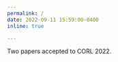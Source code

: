 ```yaml
---
permalink: /
date: 2022-09-11 15:59:00-0400
inline: true

---
```

Two papers accepted to CORL 2022. 
